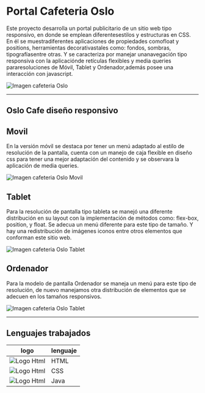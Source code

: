 # Portal Cafeteria Oslo 

Este proyecto desarrolla un portal publicitario de un sitio web tipo responsivo, en donde se emplean diferentesestilos y estructuras en CSS. En él se muestradiferentes aplicaciones de propiedades comofloat y positions, herramientas decorativastales como: fondos, sombras, tipografíasentre otras. Y se caracteriza por manejar unanavegación tipo responsiva con la aplicaciónde retículas flexibles y media queries pararesoluciones de Móvil, Tablet y Ordenador,además posee una interacción con javascript.

![Imagen cafeteria Oslo](presentacion/FlatOSLOcafe.jpg)


---
## Oslo Cafe diseño responsivo 

## Movil
En la versión móvil se destaca por tener un menú adaptado al estilo de resolución de la pantalla, cuenta con un manejo de caja flexible en diseño css para tener una mejor adaptación del contenido y se observara la aplicación de media queries.

![Imagen cafeteria Oslo Movil](presentacion/movil.png)

## Tablet
Para la resolución de pantalla tipo tableta se manejó una diferente distribución en su layout con la implementación de métodos como: flex-box, position, y float. Se adecua un menú diferente para este tipo de tamaño. Y hay una redistribución de imágenes iconos entre otros elementos que conforman este sitio web.

![Imagen cafeteria Oslo Tablet](presentacion/Tablet.png)

## Ordenador

Para la modelo de pantalla Ordenador se maneja un menú para este tipo de resolución, de nuevo manejamos otra distribución de elementos que se adecuen en los tamaños responsivos.

![Imagen cafeteria Oslo Tablet](presentacion/Ordenador2.png)

---
## Lenguajes trabajados




|logo | lenguaje|
|-------|--------|
| ![Logo Html](presentacion/html.png)  | HTML |
| ![Logo Html](presentacion/css.png)  | CSS |
| ![Logo Html](presentacion/js.png)  | Java |
